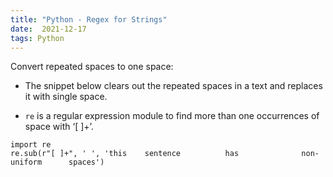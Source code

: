 ```yaml
---
title: "Python - Regex for Strings"
date:  2021-12-17
tags: Python
---
```


Convert repeated spaces to one space: 

- The snippet below clears out the repeated spaces in a text and replaces it with single space. 

- `re` is a regular expression module to find more than one occurrences of space with ‘[ ]+’.

```
import re
re.sub(r"[ ]+", ' ', 'this    sentence          has              non-uniform      spaces')
```
